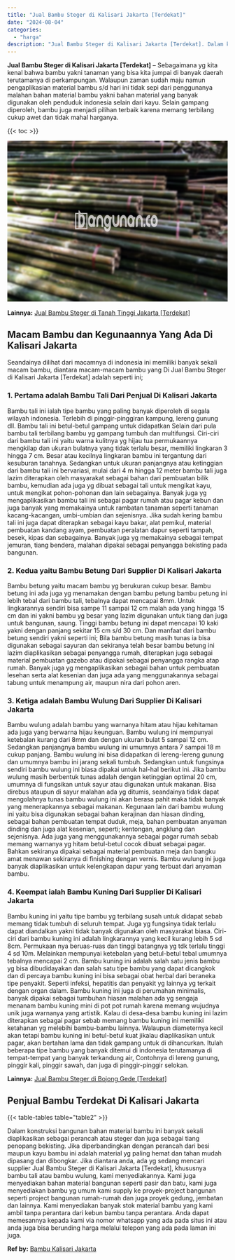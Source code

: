 ```yaml
---
title: "Jual Bambu Steger di Kalisari Jakarta [Terdekat]"
date: "2024-08-04"
categories: 
  - "harga"
description: "Jual Bambu Steger di Kalisari Jakarta [Terdekat]. Dalam konstruksi bangunan bahan material bambu ini banyak sekali diaplikasikan sebagai perancah atau steger..."
---
```


**Jual Bambu Steger di Kalisari Jakarta \[Terdekat\]** – Sebagaimana yg kita kenal bahwa bambu yakni tanaman yang bisa kita jumpai di banyak daerah terutamanya di perkampungan. Walaupun zaman sudah maju namun pengaplikasian material bambu s/d hari ini tidak sepi dari penggunanya malahan bahan material bambu yakni bahan material yang banyak digunakan oleh penduduk indonesia selain dari kayu. Selain gampang diperoleh, bambu juga menjadi pilihan terbaik karena memang terbilang cukup awet dan tidak mahal harganya.

{{< toc >}}

![Jual Bambu Steger di Kalisari Jakarta [Terdekat]](/images/jual-bambu-tali-12.png)

**Lainnya:** [Jual Bambu Steger di Tanah Tinggi Jakarta \[Terdekat\]](https://bambu.bangunan.co/jual-bambu-steger-di-tanah-tinggi-jakarta-terdekat/)

## Macam Bambu dan Kegunaannya Yang Ada Di Kalisari Jakarta

Seandainya dilihat dari macamnya di indonesia ini memiliki banyak sekali macam bambu, diantara macam-macam bambu yang Di Jual Bambu Steger di Kalisari Jakarta \[Terdekat\] adalah seperti ini;

### 1\. Pertama adalah Bambu Tali Dari Penjual Di Kalisari Jakarta

Bambu tali ini ialah tipe bambu yang paling banyak diperoleh di segala wilayah indonesia. Terlebih di pinggir-pinggiran kampung, lereng gunung dll. Bambu tali ini betul-betul gampang untuk didapatkan Selain dari pula bambu tali terbilang bambu yg gampang tumbuh dan multifungsi. Ciri-ciri dari bambu tali ini yaitu warna kulitnya yg hijau tua permukaannya mengkilap dan ukuran bulatnya yang tidak terlalu besar, memiliki lingkaran 3 hingga 7 cm. Besar atau kecilnya lingkaran bambu ini tergantung dari kesuburan tanahnya. Sedangkan untuk ukuran panjangnya atau ketinggian dari bambu tali ini bervariasi, mulai dari 4 m hingga 12 meter bambu tali juga lazim diterapkan oleh masyarakat sebagai bahan dari pembuatan bilik bambu, kemudian ada juga yg dibuat sebagai tali untuk mengikat kayu, untuk mengikat pohon-pohonan dan lain sebagainya. Banyak juga yg mengaplikasikan bambu tali ini sebagai pagar rumah atau pagar kebun dan juga banyak yang memakainya untuk rambatan tanaman seperti tanaman kacang-kacangan, umbi-umbian dan sejenisnya. Jika sudah kering bambu tali ini juga dapat diterapkan sebagai kayu bakar, alat pemikul, material pembuatan kandang ayam, pembuatan peralatan dapur seperti tampah, besek, kipas dan sebagainya. Banyak juga yg memakainya sebagai tempat jemuran, tiang bendera, malahan dipakai sebagai penyangga bekisting pada bangunan.

### 2\. Kedua yaitu Bambu Betung Dari Supplier Di Kalisari Jakarta

Bambu betung yaitu macam bambu yg berukuran cukup besar. Bambu betung ini ada juga yg menamakan dengan bambu petung bambu petung ini lebih tebal dari bambu tali, tebalnya dapat mencapai 8mm. Untuk lingkarannya sendiri bisa sampe 11 sampai 12 cm malah ada yang hingga 15 cm dan ini yakni bambu yg besar yang lazim digunakan untuk tiang dan juga untuk bangunan, saung. Tinggi bambu betung ini dapat mencapai 10 kaki yakni dengan panjang sekitar 15 cm s/d 30 cm. Dan manfaat dari bambu betung sendiri yakni seperti ini; Bila bambu betung masih tunas ia bisa digunakan sebagai sayuran dan sekiranya telah besar bambu betung ini lazim diaplikasikan sebagai penyangga rumah, diterapkan juga sebagai material pembuatan gazebo atau dipakai sebagai penyangga rangka atap rumah. Banyak juga yg mengaplikasikan sebagai bahan untuk pembuatan lesehan serta alat kesenian dan juga ada yang menggunakannya sebagai tabung untuk menampung air, maupun nira dari pohon aren.

### 3\. Ketiga adalah Bambu Wulung Dari Supplier Di Kalisari Jakarta

Bambu wulung adalah bambu yang warnanya hitam atau hijau kehitaman ada juga yang berwarna hijau keunguan. Bambu wulung ini mempunyai ketebalan kurang dari 8mm dan dengan ukuran bulat 5 sampai 12 cm. Sedangkan panjangnya bambu wulung ini umumnya antara 7 sampai 18 m cukup panjang. Bambu wulung ini bisa didapatkan di lereng-lereng gunung dan umumnya bambu ini jarang sekali tumbuh. Sedangkan untuk fungsinya sendiri bambu wulung ini biasa dipakai untuk hal-hal berikut ini. Jika bambu wulung masih berbentuk tunas adalah dengan ketinggian optimal 20 cm, umumnya di fungsikan untuk sayur atau digunakan untuk makanan. Bisa direbus ataupun di sayur malahan ada yg ditumis, seandainya tidak dapat mengolahnya tunas bambu wulung ini akan berasa pahit maka tidak banyak yang menerapkannya sebagai makanan. Kegunaan lain dari bambu wulung ini yaitu bisa digunakan sebagai bahan kerajinan dan hiasan dinding, sebagai bahan pembuatan tempat duduk, meja, bahan pembuatan anyaman dinding dan juga alat kesenian, seperti; kentongan, angklung dan sejenisnya. Ada juga yang menggunakannya sebagai pagar rumah sebab memang warnanya yg hitam betul-betul cocok dibuat sebagai pagar. Bahkan sekiranya dipakai sebagai material pembuatan meja dan bangku amat menawan sekiranya di finishing dengan vernis. Bambu wulung ini juga banyak diaplikasikan untuk kelengkapan dapur yang terbuat dari anyaman bambu.

### 4\. Keempat ialah Bambu Kuning Dari Supplier Di Kalisari Jakarta

Bambu kuning ini yaitu tipe bambu yg terbilang susah untuk didapat sebab memang tidak tumbuh di seluruh tempat. Juga yg fungsinya tidak terlalu dapat diandalkan yakni tidak banyak digunakan oleh masyarakat biasa. Ciri-ciri dari bambu kuning ini adalah lingkarannya yang kecil kurang lebih 5 sd 8cm. Permukaan nya beruas-ruas dan tinggi batangnya yg tdk terlalu tinggi 4 sd 10m. Melainkan mempunyai ketebalan yang betul-betul tebal umumnya tebalnya mencapai 2 cm. Bambu kuning ini adalah salah satu jenis bambu yg bisa dibudidayakan dan salah satu tipe bambu yang dapat dicangkok dan di percaya bambu kuning ini bisa sebagai obat herbal dari beraneka tipe penyakit. Seperti infeksi, hepatitis dan penyakit yg lainnya yg terkait dengan organ dalam. Bambu kuning ini juga di perumahan minimalis, banyak dipakai sebagai tumbuhan hiasan malahan ada yg sengaja menanam bambu kuning mini di pot pot rumah karena memang wujudnya unik juga warnanya yang artistik. Kalau di desa-desa bambu kuning ini lazim diterapkan sebagai pagar sebab memang bambu kuning ini memiliki ketahanan yg melebihi bambu-bambu lainnya. Walaupun diameternya kecil akan tetapi bambu kuning ini betul-betul kuat jikalau diaplikasikan untuk pagar, akan bertahan lama dan tidak gampang untuk di dihancurkan. Itulah beberapa tipe bambu yang banyak ditemui di indonesia terutamanya di tempat-tempat yang banyak terkandung air, Contohnya di lereng gunung, pinggir kali, pinggir sawah, dan juga di pinggir-pinggir selokan.

**Lainnya:** [Jual Bambu Steger di Bojong Gede \[Terdekat\]](https://bambu.bangunan.co/jual-bambu-steger-di-bojong-gede-terdekat/)

## Penjual Bambu Terdekat Di Kalisari Jakarta

{{< table-tables table="table2" >}}

Dalam konstruksi bangunan bahan material bambu ini banyak sekali diaplikasikan sebagai perancah atau steger dan juga sebagai tiang penopang bekisting. Jika diperbandingkan dengan perancah dari besi maupun kayu bambu ini adalah material yg paling hemat dan tahan mudah dipasang dan dibongkar. Jika diantara anda, ada yg sedang mencari supplier Jual Bambu Steger di Kalisari Jakarta \[Terdekat\], khususnya bambu tali atau bambu wulung, kami menyediakannya. Kami juga menyediakan bahan material bangunan seperti pasir dan batu, kami juga menyediakan bambu yg umum kami supply ke proyek-project bangunan seperti project bangunan rumah-rumah dan juga proyek gedung, jembatan dan lainnya. Kami menyediakan banyak stok material bambu yang kami ambil tanpa perantara dari kebun bambu tanpa perantara. Anda dapat memesannya kepada kami via nomor whatsapp yang ada pada situs ini atau anda juga bisa berunding harga melalui telepon yang ada pada laman ini juga.

**Ref by:** [Bambu Kalisari Jakarta](https://id.wikipedia.org/wiki/Bambu)
